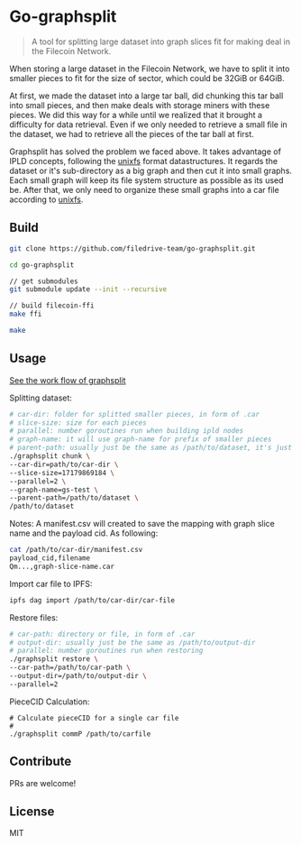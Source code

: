 Go-graphsplit
==================
> A tool for splitting large dataset into graph slices fit for making deal in the Filecoin Network.


When storing a large dataset in the Filecoin Network, we have to split it into smaller pieces to fit for the size of sector, which could be 32GiB or 64GiB.

At first, we made the dataset into a large tar ball, did chunking this tar ball into small pieces, and then make deals with storage miners with these pieces. We did this way for a while until we realized that it brought a difficulty for data retrieval. Even if we only needed to retrieve a small file in the dataset, we had to retrieve all the pieces of the tar ball at first. 

Graphsplit has solved the problem we faced above. It takes advantage of IPLD concepts, following the [unixfs](https://github.com/ipfs/go-unixfs) format datastructures. It regards the dataset or it's sub-directory as a big graph and then cut it into small graphs. Each small graph will keep its file system structure as possible as its used be. After that, we only need to organize these small graphs into a car file according to [unixfs](https://github.com/ipfs/go-unixfs).

## Build
```sh
git clone https://github.com/filedrive-team/go-graphsplit.git

cd go-graphsplit

// get submodules
git submodule update --init --recursive

// build filecoin-ffi
make ffi

make
```

## Usage

[See the work flow of graphsplit](doc/README.md)

Splitting dataset:
```sh
# car-dir: folder for splitted smaller pieces, in form of .car
# slice-size: size for each pieces
# parallel: number goroutines run when building ipld nodes
# graph-name: it will use graph-name for prefix of smaller pieces
# parent-path: usually just be the same as /path/to/dataset, it's just a method to figure out relative path when building IPLD graph
./graphsplit chunk \
--car-dir=path/to/car-dir \
--slice-size=17179869184 \
--parallel=2 \
--graph-name=gs-test \
--parent-path=/path/to/dataset \
/path/to/dataset
```
Notes: A manifest.csv will created to save the mapping with graph slice name and the payload cid. As following:
```sh
cat /path/to/car-dir/manifest.csv
payload_cid,filename
Qm...,graph-slice-name.car
```

Import car file to IPFS: 
```sh
ipfs dag import /path/to/car-dir/car-file
```

Restore files:
```sh
# car-path: directory or file, in form of .car
# output-dir: usually just be the same as /path/to/output-dir
# parallel: number goroutines run when restoring
./graphsplit restore \
--car-path=/path/to/car-path \
--output-dir=/path/to/output-dir \
--parallel=2
```

PieceCID Calculation:


```shell
# Calculate pieceCID for a single car file
# 
./graphsplit commP /path/to/carfile
```

## Contribute

PRs are welcome!


## License

MIT

